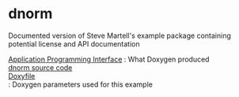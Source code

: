 #  dnorm

Documented version of Steve Martell's example package containing potential license and API documentation

[Application Programming Interface][1]
:  What Doxygen produced  
[dnorm source code][3]  
[Doxyfile][5]  
:  Doxygen parameters used for this example



[1]: dnorm/application-programming-interface.md
[3]: dnorm/dnorm.cpp
[5]: dnorm/dnorm.doxyfile
